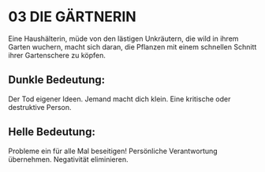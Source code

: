 # 03 DIE GÄRTNERIN

Eine Haushälterin, müde von den lästigen Unkräutern, die 
wild in ihrem Garten wuchern, macht sich daran, die 
Pflanzen mit einem schnellen Schnitt ihrer Gartenschere 
zu köpfen.

## Dunkle Bedeutung:
Der Tod eigener Ideen. Jemand macht dich klein. Eine 
kritische oder destruktive Person.

## Helle Bedeutung:
Probleme ein für alle Mal beseitigen! Persönliche 
Verantwortung übernehmen. Negativität eliminieren.